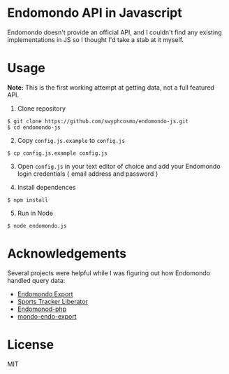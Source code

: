 # Endomondo API in Javascript

Endomondo doesn't provide an official API, and I couldn't find any existing implementations in JS so I thought I'd take a stab at it myself. 

# Usage

**Note:** This is the first working attempt at getting data, not a full featured API.

1. Clone repository

```shell
$ git clone https://github.com/swyphcosmo/endomondo-js.git
$ cd endomondo-js
```

2. Copy `config.js.example` to `config.js`

```shell
$ cp config.js.example config.js
```

3. Open `config.js` in your text editor of choice and add your Endomondo login credentials { email address and password }

4. Install dependences

```shell
$ npm install
```

5. Run in Node

```shell
$ node endomondo.js
```

# Acknowledgements

Several projects were helpful while I was figuring out how Endomondo handled query data:

* [Endomondo Export](https://endomondoexport.codeplex.com/)
* [Sports Tracker Liberator](https://github.com/isoteemu/sports-tracker-liberator)
* [Endomonod-php](https://github.com/Odyno/Endomondo-php)
* [mondo-endo-export](https://github.com/Madsn/mundo-endo-import)

# License

MIT